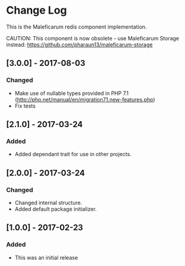 # Change Log
This is the Maleficarum redis component implementation. 

CAUTION: This component is now obsolete - use Maleficarum Storage instead: https://github.com/pharaun13/maleficarum-storage

## [3.0.0] - 2017-08-03
### Changed
- Make use of nullable types provided in PHP 7.1 (http://php.net/manual/en/migration71.new-features.php)
- Fix tests

## [2.1.0] - 2017-03-24
### Added
- Added dependant trait for use in other projects.

## [2.0.0] - 2017-03-24
### Changed
- Changed internal structure.
- Added default package initializer.

## [1.0.0] - 2017-02-23
### Added
- This was an initial release
